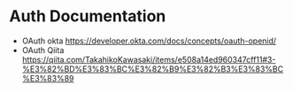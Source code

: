 # Auth Documentation

- OAuth okta <https://developer.okta.com/docs/concepts/oauth-openid/>
- OAuth Qiita <https://qiita.com/TakahikoKawasaki/items/e508a14ed960347cff11#3-%E3%82%BD%E3%83%BC%E3%82%B9%E3%82%B3%E3%83%BC%E3%83%89>
